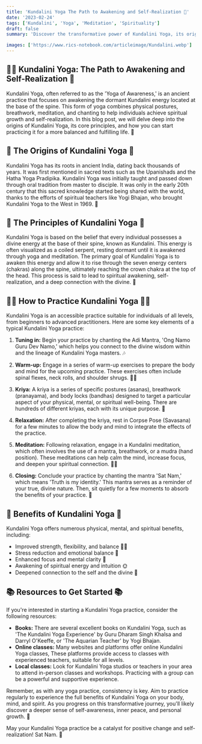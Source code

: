 ```yaml
---
title: 'Kundalini Yoga The Path to Awakening and Self-Realization 🌟'
date: '2023-02-24'
tags: ['Kundalini', 'Yoga', 'Meditation', 'Spirituality']
draft: false
summary: 'Discover the transformative power of Kundalini Yoga, its origins, and how to practice it for a balanced and fulfilling life.'

images: ['https://www.rics-notebook.com/articleimage/Kundalini.webp']
---
```


## 🧘‍♂️ Kundalini Yoga: The Path to Awakening and Self-Realization 🌟

Kundalini Yoga, often referred to as the 'Yoga of Awareness,' is an ancient
practice that focuses on awakening the dormant Kundalini energy located at the
base of the spine. This form of yoga combines physical postures, breathwork,
meditation, and chanting to help individuals achieve spiritual growth and
self-realization. In this blog post, we will delve deep into the origins of
Kundalini Yoga, its core principles, and how you can start practicing it for a
more balanced and fulfilling life. 🙏

## 🌱 The Origins of Kundalini Yoga 🌱

Kundalini Yoga has its roots in ancient India, dating back thousands of years.
It was first mentioned in sacred texts such as the Upanishads and the Hatha Yoga
Pradipika. Kundalini Yoga was initially taught and passed down through oral
tradition from master to disciple. It was only in the early 20th century that
this sacred knowledge started being shared with the world, thanks to the efforts
of spiritual teachers like Yogi Bhajan, who brought Kundalini Yoga to the West
in 1969. 📜

## 🌟 The Principles of Kundalini Yoga 🌟

Kundalini Yoga is based on the belief that every individual possesses a divine
energy at the base of their spine, known as Kundalini. This energy is often
visualized as a coiled serpent, resting dormant until it is awakened through
yoga and meditation. The primary goal of Kundalini Yoga is to awaken this energy
and allow it to rise through the seven energy centers (chakras) along the spine,
ultimately reaching the crown chakra at the top of the head. This process is
said to lead to spiritual awakening, self-realization, and a deep connection
with the divine. 🐍

## 🧘‍♀️ How to Practice Kundalini Yoga 🧘‍♀️

Kundalini Yoga is an accessible practice suitable for individuals of all levels,
from beginners to advanced practitioners. Here are some key elements of a
typical Kundalini Yoga practice:

1. **Tuning in:** Begin your practice by chanting the Adi Mantra, 'Ong Namo Guru
   Dev Namo,' which helps you connect to the divine wisdom within and the
   lineage of Kundalini Yoga masters. 🎶

2. **Warm-up:** Engage in a series of warm-up exercises to prepare the body and
   mind for the upcoming practice. These exercises often include spinal flexes,
   neck rolls, and shoulder shrugs. 🤸‍♀️

3. **Kriya:** A kriya is a series of specific postures (asanas), breathwork
   (pranayama), and body locks (bandhas) designed to target a particular aspect
   of your physical, mental, or spiritual well-being. There are hundreds of
   different kriyas, each with its unique purpose. 💪

4. **Relaxation:** After completing the kriya, rest in Corpse Pose (Savasana)
   for a few minutes to allow the body and mind to integrate the effects of the
   practice.

5. **Meditation:** Following relaxation, engage in a Kundalini meditation, which
   often involves the use of a mantra, breathwork, or a mudra (hand position).
   These meditations can help calm the mind, increase focus, and deepen your
   spiritual connection. 🧘‍♂️

6. **Closing:** Conclude your practice by chanting the mantra 'Sat Nam,' which
   means 'Truth is my identity.' This mantra serves as a reminder of your true,
   divine nature. Then, sit quietly for a few moments to absorb the benefits of
   your practice. 🙏

## 🌈 Benefits of Kundalini Yoga 🌈

Kundalini Yoga offers numerous physical, mental, and spiritual benefits,
including:

- Improved strength, flexibility, and balance 🏋️‍♂️
- Stress reduction and emotional balance 🧠
- Enhanced focus and mental clarity 🤔
- Awakening of spiritual energy and intuition 🌞
- Deepened connection to the self and the divine 💖

## 📚 Resources to Get Started 📚

If you're interested in starting a Kundalini Yoga practice, consider the
following resources:

- **Books:** There are several excellent books on Kundalini Yoga, such as 'The
  Kundalini Yoga Experience' by Guru Dharam Singh Khalsa and Darryl O'Keeffe, or
  'The Aquarian Teacher' by Yogi Bhajan.
- **Online classes:** Many websites and platforms offer online Kundalini Yoga
  classes, These platforms provide access
  to classes with experienced teachers, suitable for all levels.
- **Local classes:** Look for Kundalini Yoga studios or teachers in your area to
  attend in-person classes and workshops. Practicing with a group can be a
  powerful and supportive experience.

Remember, as with any yoga practice, consistency is key. Aim to practice
regularly to experience the full benefits of Kundalini Yoga on your body, mind,
and spirit. As you progress on this transformative journey, you'll likely
discover a deeper sense of self-awareness, inner peace, and personal growth. 🌺

May your Kundalini Yoga practice be a catalyst for positive change and
self-realization! Sat Nam. 🙏
